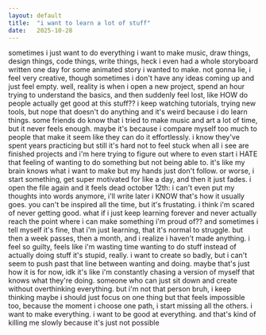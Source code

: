 ```yaml
---
layout: default
title:  "i want to learn a lot of stuff"
date:   2025-10-28
---
```

sometimes i just want to do everything
i want to make music, draw things, design things, code things, write things, heck i even had a whole storyboard written one day for some animated story i wanted to make. not gonna lie, i feel very creative, though sometimes i don't have any ideas coming up and just feel empty.
well, reality is when i open a new project, spend an hour trying to understand the basics, and then suddenly feel lost, like HOW do people actually get good at this stuff?? i keep watching tutorials, trying new tools, but nope that doesn't do anything
and it's weird because i do learn things. some friends do know that i tried to make music and art a lot of time, but it never feels enough. maybe it's because i compare myself too much to people that make it seem like they can do it effortlessly. i know they've spent years practicing but still it's hard not to feel stuck when all i see are finished projects and i'm here trying to figure out where to even start
i HATE that feeling of wanting to do something but not being able to. it's like my brain knows what i want to make but my hands just don't follow. or worse, i start something, get super motivated for like a day, and then it just fades. i open the file again and it feels dead
october 12th: i can't even put my thoughts into words anymore, i'll write later
i KNOW that's how it usually goes. you can't be inspired all the time, but it's frustating. i think i'm scared of never getting good. what if i just keep learning forever and never actually reach the point where i can make something i'm proud of??
and sometimes i tell myself it's fine, that i'm just learning, that it's normal to struggle. but then a week passes, then a month, and i realize i haven't made anything. i feel so guilty, feels like i'm wasting time wanting to do stuff instead of actually doing stuff
it's stupid, really. i want to create so badly, but i can't seem to push past that line between wanting and doing. maybe that's just how it is for now, idk it's like i'm constantly chasing a version of myself that knows what they're doing. someone who can just sit down and create without overthinking everything. but i'm not that person bruh, i keep thinking maybe i should just focus on one thing but that feels impossible too, because the moment i choose one path, i start missing all the others. i want to make everything. i want to be good at everything. and that's kind of killing me slowly because it's just not possible